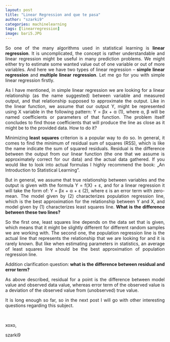 ```yaml
---
layout: post
title: "Linear Regression and que te pasa"
author: "szarki9"
categories: machinelearning
tags: [linearregression]
image: bari5.JPG
---
```

<p align="justify">So one of the many algorithms used
in statistical learning is <b>linear
regression</b>. It is uncomplicated, the concept is rather understandable and linear
regression might be useful in many prediction problems. We might either try to
estimate some wanted value out of one variable or out of more variables. And
here we have two types of linear regression – <b>simple linear regression</b> and <b>multiple
linear regression</b>. Let me go for you with simple linear regression firstly.<br></p><p align="justify">As I have mentioned, in simple
linear regression we are looking for a linear relationship (as the name
suggested) between variable and measured output, and that relationship supposed
to approximate the output. Like in the linear function, we assume that our
output Y, might be represented using X variable in the following pattern: Y = βx
+ α
(1), where α, β will be named coefficients or parameters of that function. The
problem itself concludes to find those coefficients that will produce the line
as close as it might be to the provided data. How to do it? </p><p align="justify">Minimizing<b> least squares </b>criterion is a popular way to do so. In general, it
comes to find the minimum of residual sum of squares (RSS), which is like the
name indicate the sum of squared residuals. Residual is the difference between the output from our linear function (the one that we assume is approximately
correct for our data) and the actual data gathered. If you would like to look
into actual formulas I highly recommend the book: „An Introduction to
Statistical Learning”. </p><p align="justify">But in general, we assume that true
relationship between variables and the output is given with the formula Y =
f(X) + ε, and for a linear regression it will take the form of: Y = βx
+ α
+ ε (2), where ε is an error term with zero-mean. The model given by (2)
characterizes population regression line, which is the best approximation for
the relationship between Y and X, and model given by (1) characterizes least
squares line. <b>What is the difference between these two lines?</b></p><p align="justify">So the first one, least squares line
depends on the data set that is given, which means that it might be slightly
different for different random samples we are working with. The second one, the population regression line is the actual line that represents the relationship
that we are looking for and it is rarely known. But like when estimating
parameters in statistics, an average of least squares line should be the best
approximation of population regression line.</p><p align="justify">Addition clarification question:<b>
what is the difference between residual and error term? </b></p><p align="justify">As above described, residual for a point
is the difference between model value and observed data value, whereas error
term of the observed value is a deviation of the observed value from
(unobserved) true value.</p><p align="justify">It is long enough so far, so in the next
post I will go with other interesting questions regarding this subject.</p><p><br></p><p>xoxo,</p><p>szarki9</p>
